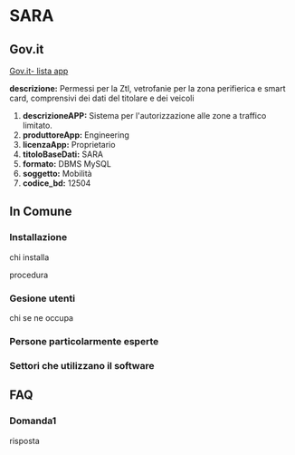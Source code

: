 # SARA

## Gov.it

[Gov.it- lista app](http://basidati.agid.gov.it/catalogo/amm?code=c_a944)

**descrizione:** Permessi per la Ztl, vetrofanie per la zona perifierica e smart card, comprensivi dei dati del titolare e dei veicoli

1. **descrizioneAPP:** Sistema per l'autorizzazione alle zone a traffico limitato.
2. **produttoreApp:** Engineering
3. **licenzaApp:** Proprietario
4. **titoloBaseDati:** SARA
5. **formato:** DBMS MySQL
6. **soggetto:** Mobilità
7. **codice_bd:** 12504

## In Comune

### Installazione

chi installa

procedura

### Gesione utenti

chi se ne occupa

### Persone particolarmente esperte

### Settori che utilizzano il software

## FAQ

### Domanda1

risposta
